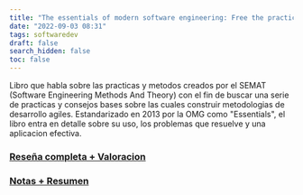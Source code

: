 ```yaml
---
title: "The essentials of modern software engineering: Free the practices from the method prisons"
date: "2022-09-03 08:31"
tags: softwaredev
draft: false
search_hidden: false
toc: false
---
```

Libro que habla sobre las practicas y metodos creados por el SEMAT (Software Engineering Methods And Theory) con el fin de buscar una serie de practicas y consejos bases sobre las cuales construir metodologias de desarrollo agiles. Estandarizado en 2013 por la OMG como "Essentials", el libro entra en detalle sobre su uso, los problemas que resuelve y una aplicacion efectiva.

### [Reseña completa + Valoracion](resenia.md)
### [Notas + Resumen](notas.md)